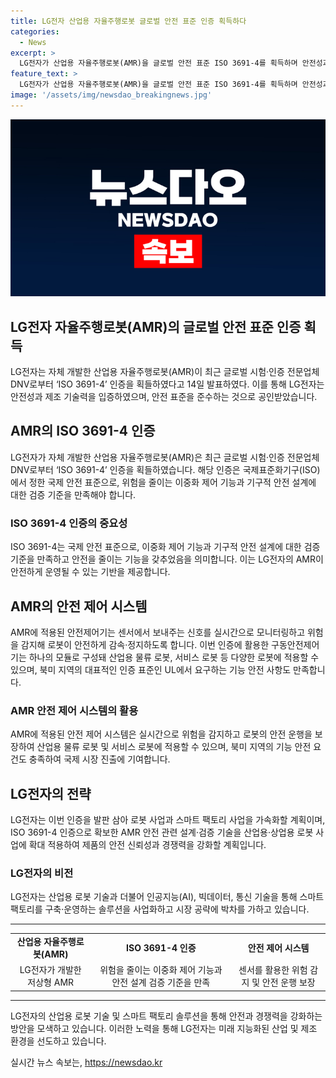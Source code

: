 ```yaml
---
title: LG전자 산업용 자율주행로봇 글로벌 안전 표준 인증 획득하다
categories:
  - News
excerpt: >
  LG전자가 산업용 자율주행로봇(AMR)을 글로벌 안전 표준 ISO 3691-4를 획득하며 안전성과 제조 기술력을 입증했다. 이는 유럽 수출에 필수적이며, 국내 기업으로는 처음으로 이러한 인증을 받았다. LG전자는 이를 토대로 로봇 사업과 스마트 팩토리 사업을 가속화할 계획이며, AMR의 안전 관련 설계와 검증 기술을 확대 적용하여 제품의 안전 신뢰성과 경쟁력을 높일 예정이다. 또한, LG전자는 산업용 로봇 기술뿐만 아니라 AI, 빅데이터, 통신 기술을 활용하여 스마트 팩토리를 구축하고 있다.
feature_text: >
  LG전자가 산업용 자율주행로봇(AMR)을 글로벌 안전 표준 ISO 3691-4를 획득하며 안전성과 제조 기술력을 입증했다. 이는 유럽 수출에 필수적이며, 국내 기업으로는 처음으로 이러한 인증을 받았다. LG전자는 이를 토대로 로봇 사업과 스마트 팩토리 사업을 가속화할 계획이며, AMR의 안전 관련 설계와 검증 기술을 확대 적용하여 제품의 안전 신뢰성과 경쟁력을 높일 예정이다. 또한, LG전자는 산업용 로봇 기술뿐만 아니라 AI, 빅데이터, 통신 기술을 활용하여 스마트 팩토리를 구축하고 있다.
image: '/assets/img/newsdao_breakingnews.jpg'
---
```


<p><img src="/assets/img/newsdao_breakingnews.jpg" alt="bookingtag 속보" /></p>

<h2>LG전자 자율주행로봇(AMR)의 글로벌 안전 표준 인증 획득</h2>

<p data-ke-size="size16">LG전자는 자체 개발한 산업용 자율주행로봇(AMR)이 최근 글로벌 시험·인증 전문업체 DNV로부터 ‘ISO 3691-4’ 인증을 획들하였다고 14일 발표하였다. 이를 통해 LG전자는 안전성과 제조 기술력을 입증하였으며, 안전 표준을 준수하는 것으로 공인받았습니다.</p>

<h2 data-ke-size="size26">AMR의 ISO 3691-4 인증</h2>

<p data-ke-size="size16">LG전자가 자체 개발한 산업용 자율주행로봇(AMR)은 최근 글로벌 시험·인증 전문업체 DNV로부터 ‘ISO 3691-4’ 인증을 획들하였습니다. 해당 인증은 국제표준화기구(ISO)에서 정한 국제 안전 표준으로, 위험을 줄이는 이중화 제어 기능과 기구적 안전 설계에 대한 검증 기준을 만족해야 합니다.</p>

<h3 data-ke-size="size24">ISO 3691-4 인증의 중요성</h3>

<p data-ke-size="size16">ISO 3691-4는 국제 안전 표준으로, 이중화 제어 기능과 기구적 안전 설계에 대한 검증 기준을 만족하고 안전을 줄이는 기능을 갖추었음을 의미합니다. 이는 LG전자의 AMR이 안전하게 운영될 수 있는 기반을 제공합니다.</p>

<h2 data-ke-size="size26">AMR의 안전 제어 시스템</h2>

<p data-ke-size="size16">AMR에 적용된 안전제어기는 센서에서 보내주는 신호를 실시간으로 모니터링하고 위험을 감지해 로봇이 안전하게 감속·정지하도록 합니다. 이번 인증에 활용한 구동안전제어기는 하나의 모듈로 구성돼 산업용 물류 로봇, 서비스 로봇 등 다양한 로봇에 적용할 수 있으며, 북미 지역의 대표적인 인증 표준인 UL에서 요구하는 기능 안전 사항도 만족합니다.</p>

<h3 data-ke-size="size24">AMR 안전 제어 시스템의 활용</h3>

<p data-ke-size="size16">AMR에 적용된 안전 제어 시스템은 실시간으로 위험을 감지하고 로봇의 안전 운행을 보장하여 산업용 물류 로봇 및 서비스 로봇에 적용할 수 있으며, 북미 지역의 기능 안전 요건도 충족하여 국제 시장 진출에 기여합니다.</p>

<h2 data-ke-size="size26">LG전자의 전략</h2>

<p data-ke-size="size16">LG전자는 이번 인증을 발판 삼아 로봇 사업과 스마트 팩토리 사업을 가속화할 계획이며, ISO 3691-4 인증으로 확보한 AMR 안전 관련 설계·검증 기술을 산업용·상업용 로봇 사업에 확대 적용하여 제품의 안전 신뢰성과 경쟁력을 강화할 계획입니다.</p>

<h3 data-ke-size="size24">LG전자의 비전</h3>

<p data-ke-size="size16">LG전자는 산업용 로봇 기술과 더불어 인공지능(AI), 빅데이터, 통신 기술을 통해 스마트 팩토리를 구축·운영하는 솔루션을 사업화하고 시장 공략에 박차를 가하고 있습니다.</p>

<hr>

<table>
  <tr>
    <td style="text-align: center; height: 17px;"><b>산업용 자율주행로봇(AMR)</b></td>
    <td style="text-align: center; height: 17px;"><b>ISO 3691-4 인증</b></td>
    <td style="text-align: center; height: 17px;"><b>안전 제어 시스템</b></td>
  </tr>
  <tr>
    <td style="text-align: center; height: 17px;">LG전자가 개발한 저상형 AMR</td>
    <td style="text-align: center; height: 17px;">위험을 줄이는 이중화 제어 기능과 안전 설계 검증 기준을 만족</td>
    <td style="text-align: center; height: 17px;">센서를 활용한 위험 감지 및 안전 운행 보장</td>
  </tr>
</table>

<hr>

<p data-ke-size="size16">LG전자의 산업용 로봇 기술 및 스마트 팩토리 솔루션을 통해 안전과 경쟁력을 강화하는 방안을 모색하고 있습니다. 이러한 노력을 통해 LG전자는 미래 지능화된 산업 및 제조 환경을 선도하고 있습니다.</p>
실시간 뉴스 속보는, <a href="https://newsdao.kr" rel="dofollow">https://newsdao.kr</a>


